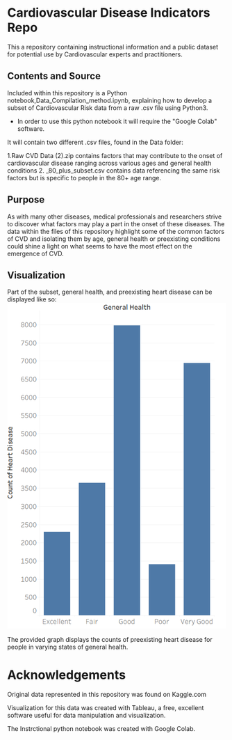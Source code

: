 # Cardiovascular Disease Indicators Repo
This a repository containing instructional information and a public dataset for potential use by Cardiovascular experts and practitioners.
## Contents and Source
Included within this repository is a Python notebook,Data_Compilation_method.ipynb, explaining how to develop a subset of Cardiovascular Risk data from a raw .csv file using Python3.
- In order to use this python notebook it will require the "Google Colab" software.

It will contain two different .csv files, found in the Data folder:

1.Raw CVD Data (2).zip contains factors that may contribute to the onset of cardiovascular disease ranging across various ages and general health conditions
2. _80_plus_subset.csv contains data referencing the same risk factors but is specific to people in the 80+ age range.

## Purpose
As with many other diseases, medical professionals and researchers strive to discover what factors may play a part in the onset of these diseases. The data within the files of this repository highlight some of the common factors of CVD and isolating them by age, general health or preexisting conditions could shine a light on what seems to have the most effect on the emergence of CVD.
## Visualization


Part of the subset, general health, and preexisting heart disease can be displayed like so:
![alt text](https://github.com/oudeeee/Factors-affecting-Cardiovascular-Disease/blob/main/Screenshot%202024-04-22%20120025.png?raw=true)

The provided graph displays the counts of preexisting heart disease for people in varying states of general health.

# Acknowledgements 

Original data represented in this repository was found on Kaggle.com

Visualization for this data was created with Tableau, a free, excellent software useful for data manipulation and visualization.

The Instrctional python notebook was created with Google Colab.
